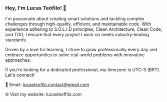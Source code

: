 ### Hey, I'm Lucas Teófilo! 👋

I'm passionate about creating smart solutions and tackling complex challenges through high-quality, efficient, and maintainable code. With experience adhering to S.O.L.I.D principles, Clean Architecture, Clean Code, and TDD, I ensure that every project I work on meets industry-leading standards.

Driven by a love for learning, I strive to grow professionally every day and embrace opportunities to solve real-world problems with innovative approaches.

If you're looking for a dedicated professional, my timezone is UTC-3 (BRT). Let's connect!

📧 Email: lucasteofilo.contact@gmail.com

🌐 Visit my website: lucasteoffilo.com
